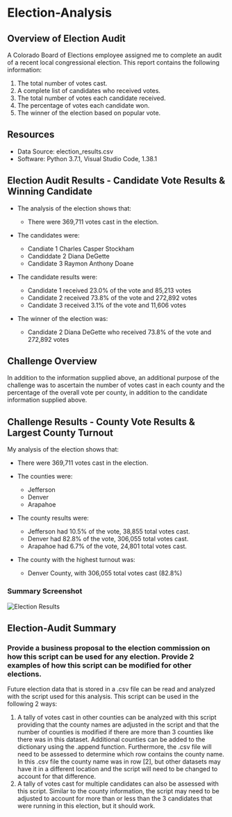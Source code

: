 # Election-Analysis

## Overview of Election Audit
A Colorado Board of Elections employee assigned me to complete an audit of a recent local congressional election. This report contains the following information:
1. The total number of votes cast. 
2. A complete list of candidates who received votes.
3. The total number of votes each candidate received.
4. The percentage of votes each candidate won.
5. The winner of the election based on popular vote.

## Resources
- Data Source: election_results.csv
- Software: Python 3.7.1, Visual Studio Code, 1.38.1

## Election Audit Results - Candidate Vote Results & Winning Candidate
- The analysis of the election shows that:
  - There were 369,711 votes cast in the election.

- The candidates were:
  -  Candiate 1 Charles Casper Stockham
  -  Candiddate 2 Diana DeGette
  -  Candidate 3 Raymon Anthony Doane

- The candidate results were:
  - Candidate 1 received 23.0% of the vote and 85,213 votes
  - Candidate 2 received 73.8% of the vote and 272,892 votes
  - Candidate 3 received 3.1% of the vote and 11,606 votes

- The winner of the election was:
   - Candidate 2 Diana DeGette who received 73.8% of the vote and 272,892 votes

## Challenge Overview
In addition to the information supplied above, an additional purpose of the challenge was to ascertain the number of votes cast in each county and the percentage of the overall vote per county, in addition to the candidate information supplied above.

## Challenge Results - County Vote Results & Largest County Turnout
My analysis of the election shows that:
- There were 369,711 votes cast in the election.
- The counties were:
  - Jefferson
  - Denver
  - Arapahoe

- The county results were:
  - Jefferson had 10.5% of the vote, 38,855 total votes cast.
  - Denver had 82.8% of the vote, 306,055 total votes cast.
  - Arapahoe had 6.7% of the vote, 24,801 total votes cast.

- The county with the highest turnout was:
  - Denver County, with 306,055 total votes cast (82.8%)

### Summary Screenshot 
![Election Results](https://user-images.githubusercontent.com/106618404/178159152-206da38c-977b-472c-b74e-7529011c7860.PNG)

## Election-Audit Summary
### Provide a business proposal to the election commission on how this script can be used for any election. Provide 2 examples of how this script can be modified for other elections.
Future election data that is stored in a .csv file can be read and analyzed with the script used for this analysis. This script can be used in the following 2 ways:
1. A tally of votes cast in other counties can be analyzed with this script providing that the county names are adjusted in the script and that the number of counties is modified if there are more than 3 counties like there was in this dataset. Additional counties can be added to the dictionary using the .append function. Furthermore, the .csv file will need to be assessed to determine which row contains the county name. In this .csv file the county name was in row [2], but other datasets may have it in a different location and the script will need to be changed to account for that difference. 
2. A tally of votes cast for multiple candidates can also be assessed with this script. Similar to the county information, the script may need to be adjusted to account for more than or less than the 3 candidates that were running in this election, but it should work.
